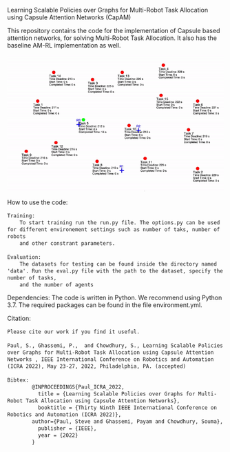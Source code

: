 Learning Scalable Policies over Graphs for Multi-Robot Task Allocation using Capsule Attention Networks
(CapAM)

This repository contains the code for the implementation of Capsule based attention networks, for solving Multi-Robot Task Allocation.
It also has the baseline AM-RL implementation as well.

![](gif_latest.gif)

How to use the code:

    Training:
        To start training run the run.py file. The options.py can be used for different environement settings such as number of taks, number of robots
        and other constrant parameters.

    Evaluation:
        The datasets for testing can be found inside the directory named 'data'. Run the eval.py file with the path to the dataset, specify the number of tasks,
        and the number of agents

Dependencies:
    The code is written in Python. We recommend using Python 3.7. The required packages can be found in the file environment.yml.

Citation:

    Please cite our work if you find it useful.

    Paul, S., Ghassemi, P.,  and Chowdhury, S., Learning Scalable Policies over Graphs for Multi-Robot Task Allocation using Capsule Attention Networks , IEEE International Conference on Robotics and Automation (ICRA 2022), May 23-27, 2022, Philadelphia, PA. (accepted)
    
    Bibtex: 
            @INPROCEEDINGS{Paul_ICRA_2022,
              title = {Learning Scalable Policies over Graphs for Multi-Robot Task Allocation using Capsule Attention Networks},
              booktitle = {Thirty Ninth IEEE International Conference on Robotics and Automation (ICRA 2022)},
            author={Paul, Steve and Ghassemi, Payam and Chowdhury, Souma},
              publisher = {IEEE},
              year = {2022}
            }
                
                
